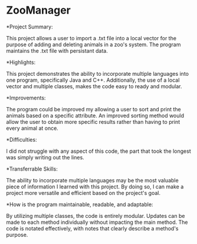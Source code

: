 # ZooManager

*Project Summary:

This project allows a user to import a .txt file into a local vector for the purpose of adding and deleting animals in a zoo's system.  The program maintains the .txt file with persistant data.

*Highlights:

This project demonstrates the ability to incorporate multiple languages into one program, specifically Java and C++.  Additionally, the use of a local vector and multiple classes, makes the code easy to ready and modular.

*Improvements:

The program could be improved my allowing a user to sort and print the animals based on a specific attribute.  An improved sorting method would allow the user to obtain more specific results rather than having to print every animal at once.

*Difficulties:

I did not struggle with any aspect of this code, the part that took the longest was simply writing out the lines.  

*Transferrable Skills:

The ability to incorporate multiple languages may be the most valuable piece of information I learned with this project.  By doing so, I can make a project more versatile and efficient based on the project's goal.

*How is the program maintainable, readable, and adaptable:

By utilizing multiple classes, the code is entirely modular.  Updates can be made to each method individually without impacting the main method.  The code is notated effectively, with notes that clearly describe a method's purpose.  

